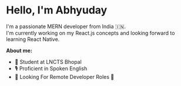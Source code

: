<!-- <p align="center"><a href=""><img width="80%" alt="Hello, I'm Abhyuday. I do open source!" src="" /></a></p> -->
# Hello, I'm Abhyuday
I'm a passionate MERN developer from India 🇮🇳. <br />
I'm currently working on my React.js concepts and looking forward to learning React Native.

**About me:** 
- 📘 Student at LNCTS Bhopal
- 🎙️ Proficient in Spoken English
- 💼 Looking For Remote Developer Roles 🐢
 

<!-- | <img style="min-width: 50vw" align="center" src="https://github-readme-stats.vercel.app/api?username=Abhyuday911Dev&show_icons=true&include_all_commits=true&theme=dark&hide_border=true&count_private=true&include_all_commits=true&hide=prs" alt="Abhyuday's github stats" /> | <img style="min-width: 50vw" align="center" src="https://github-readme-stats.vercel.app/api/top-langs/?username=Abhyuday911Dev&layout=compact&theme=dark&hide_border=true&langs_count=8" /> |
| ------------- | ------------- |
<br /> -->

<!-- ![trophy](https://github-profile-trophy.vercel.app/?username=Abhyuday911Dev&theme=onestar&no-frame=true) -->
